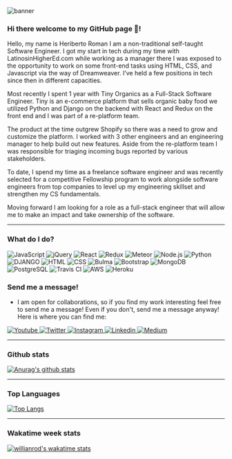 <img src="https://user-images.githubusercontent.com/6291731/180018991-20c50c56-6e35-4d27-982e-3c77abb11c9d.png" alt="banner" />

### Hi there welcome to my GitHub page 👋!

Hello, my name is Heriberto Roman I am a non-traditional self-taught Software Engineer. I got my start in tech during my time with LatinosinHigherEd.com while working as a manager there I was exposed to the opportunity to work on some front-end tasks using HTML, CSS, and Javascript via the way of Dreamweaver. I’ve held a few positions in tech since then in different capacities.

Most recently I spent 1 year with Tiny Organics as a Full-Stack Software Engineer. Tiny is an e-commerce platform that sells organic baby food we utilized Python and Django on the backend with React and Redux on the front end and I was part of a re-platform team.

The product at the time outgrew Shopify so there was a need to grow and customize the platform. I worked with 3 other engineers and an engineering manager to help build out new features. Aside from the re-platform team I was responsible for triaging incoming bugs reported by various stakeholders.

To date, I spend my time as a freelance software engineer and was recently selected for a competitive Fellowship program to work alongside software engineers from top companies to level up my engineering skillset and strengthen my CS fundamentals.

Moving forward I am looking for a role as a full-stack engineer that will allow me to make an impact and take ownership of the software.

---
 
### What do I do?

<p>
  <img alt="JavaScript" src="https://img.shields.io/badge/JavaScript-F7DF1E?logo=javascript&logoColor=white&style=for-the-badge" />
  <img alt="jQuery" src="https://img.shields.io/badge/jQuery-0769AD?logo=jquery&logoColor=white&style=for-the-badge" />
  <img alt="React" src="https://img.shields.io/badge/React-61DAFB?logo=react&logoColor=white&style=for-the-badge" />
  <img alt="Redux" src="https://img.shields.io/badge/Redux-764ABC?logo=redux&logoColor=white&style=for-the-badge" />
  <img alt="Meteor" src="https://img.shields.io/badge/Meteor-DE4F4F?logo=meteor&logoColor=white&style=for-the-badge" />
  <img alt="Node.js" src="https://img.shields.io/badge/Node.js-339933?logo=node.js&logoColor=white&style=for-the-badge" />
  <img alt="Python" src="https://img.shields.io/badge/python-22496A?logo=python&logoColor=white&style=for-the-badge" />
  <img alt="DJANGO" src="https://img.shields.io/badge/django-0B4B33?logo=django&logoColor=white&style=for-the-badge" />
  <img alt="HTML" src="https://img.shields.io/badge/HTML-E34F26?logo=html5&logoColor=white&style=for-the-badge" />
  <img alt="CSS" src="https://img.shields.io/badge/CSS-1572B6?logo=css3&logoColor=white&style=for-the-badge" />
  <img alt="Bulma" src="https://img.shields.io/badge/Bulma-00D1B2?logo=bulma&logoColor=white&style=for-the-badge" />
  <img alt="Bootstrap" src="https://img.shields.io/badge/bootstrap-7952B2?logo=bootstrap&logoColor=white&style=for-the-badge" />
  <img alt="MongoDB" src="https://img.shields.io/badge/MongoDB-47A248?logo=mongodb&logoColor=white&style=for-the-badge" />
  <img alt="PostgreSQL" src="https://img.shields.io/badge/PostgreSQL-336791?logo=postgresql&logoColor=white&style=for-the-badge" />
  <img alt="Travis CI" src="https://img.shields.io/badge/TravisCI-3EAAAF?logo=travis&logoColor=white&style=for-the-badge" />
  <img alt="AWS" src="https://img.shields.io/badge/AmazonAWS-232F3E?logo=amazon&logoColor=white&style=for-the-badge" />
  <img alt="Heroku" src="https://img.shields.io/badge/heroku-624888?logo=heroku&logoColor=white&style=for-the-badge" />
<p>
 
### Send me a message!

- I am open for collaborations, so if you find my work interesting feel free to send me a message! Even if you don't, send me a message anyway! Here is where you can find me:

<p>
  <a target="_blank" href="https://www.youtube.com/channel/UCWLLLB21WpFoNklfx1et25A">
    <img alt="Youtube" src="https://img.shields.io/badge/youtube-FF0000?logo=youtube&logoColor=white&style=for-the-badge" />
  </a>
  <a target="_blank" href="https://twitter.com/hroman_codes">
    <img alt="Twitter" src="https://img.shields.io/badge/Twitter-1DA1F2?logo=twitter&logoColor=white&style=for-the-badge" />
  </a>
  <a target="_blank" href="https://www.instagram.com/hroman_codes/">
    <img alt="Instagram" src="https://img.shields.io/badge/Instagram-E4405F?logo=instagram&logoColor=white&style=for-the-badge" />
  </a>
  <a target="_blank" href="https://www.linkedin.com/in/heribertoroman/">
    <img alt="Linkedin" src="https://img.shields.io/badge/linkedin-0077B5?logo=linkedin&logoColor=white&style=for-the-badge" />
  </a>
   <a target="_blank" href="https://hroman-codes.medium.com/">
    <img alt="Medium" src="https://img.shields.io/badge/medium-%2312100E.svg?&style=for-the-badge&logo=medium&logoColor=white" />
   </a>
</p>

---

### Github stats

[![Anurag's github stats](https://github-readme-stats.vercel.app/api?username=hroman-codes&show_icons=true&theme=radical)](https://github.com/anuraghazra/github-readme-stats)

---

### Top Languages

[![Top Langs](https://github-readme-stats.vercel.app/api/top-langs/?username=hroman_codes)](https://github.com/anuraghazra/github-readme-stats)

---

### Wakatime week stats

[![willianrod's wakatime stats](https://github-readme-stats.vercel.app/api/wakatime?username=hroman_codes)](https://github.com/anuraghazra/github-readme-stats)

